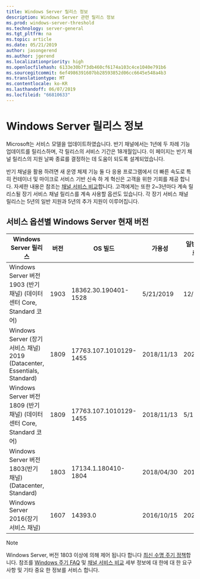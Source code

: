 ```yaml
---
title: Windows Server 릴리스 정보
description: Windows Server 관련 릴리스 정보
ms.prod: windows-server-threshold
ms.technology: server-general
ms.tgt_pltfrm: na
ms.topic: article
ms.date: 05/21/2019
author: jasongerend
ms.author: jgerend
ms.localizationpriority: high
ms.openlocfilehash: 6133e30b7f3db460cf6174a103c4ce1040e791b6
ms.sourcegitcommit: 6ef4986391607bb28593852d06cc6645e548a4b3
ms.translationtype: MT
ms.contentlocale: ko-KR
ms.lasthandoff: 06/07/2019
ms.locfileid: "66810633"
---
```

# <a name="windows-server-release-information"></a>Windows Server 릴리스 정보

Microsoft는 서비스 모델을 업데이트하였습니다. 반기 채널에서는 1년에 두 차례 기능 업데이트를 릴리스하며, 각 릴리스의 서비스 기간은 18개월입니다. 이 페이지는 반기 채널 릴리스의 지원 날짜 종료를 결정하는 데 도움이 되도록 설계되었습니다.

반기 채널을 활용 하려면 새 운영 체제 기능 둘 다 응용 프로그램에서 더 빠른 속도로 특히 컨테이너 및 마이크로 서비스 기반 신속 하 게 혁신은 고객을 위한 기회를 제공 합니다. 자세한 내용은 참조는 [채널 서비스 비교](../get-started-19/servicing-channels-19.md)합니다. 고객에게는 또한 2~3년마다 계속 릴리스될 장기 서비스 채널 릴리스를 계속 사용할 옵션도 있습니다. 각 장기 서비스 채널 릴리스는 5년의 일반 지원과 5년의 추가 지원이 이루어집니다.

## <a name="windows-server-current-versions-by-servicing-option"></a>서비스 옵션별 Windows Server 현재 버전

| Windows Server 릴리스 | 버전 | OS 빌드 | 가용성 | 일반 지원 종료 날짜|연장된 지원 종료 날짜 |
|----------------|---------|----------|----------|---------|----------|
| Windows Server 버전 1903 (반기 채널) (데이터 센터 Core, Standard 코어) | 1903  | 18362.30.190401-1528 | 5/21/2019 | 12/08/2020 | 검토 메모 |
|Windows Server (장기 서비스 채널) 2019 (Datacenter, Essentials, Standard)|1809|17763.107.1010129-1455|2018/11/13|2024/01/09|2029/01/09|
|Windows Server 버전 1809 (반기 채널) (데이터 센터 Core, Standard 코어)|1809|17763.107.1010129-1455|2018/11/13|5/12/2020|검토 메모|
| Windows Server 버전 1803(반기 채널)(Datacenter, Standard)| 1803 |17134.1.180410-1804 |2018/04/30| 2019/11/12|검토 메모|
| Windows Server 2016(장기 서비스 채널)| 1607 | 14393.0 | 2016/10/15 |2022/01/11| 2027/01/11|

> [!NOTE]
> Windows Server, 버전 1803 이상에 의해 제어 됩니다 합니다 [최신 수명 주기 정책](https://support.microsoft.com/help/30881)합니다. 참조를 [Windows 주기 FAQ](https://support.microsoft.com/help/18581/lifecycle-faq-windows-products) 및 [채널 서비스 비교](../get-started-19/servicing-channels-19.md) 세부 정보에 대 한에 대 한 요구 사항 및 기타 중요 한 정보를 서비스 합니다.
